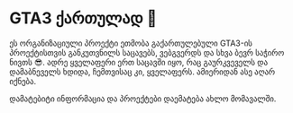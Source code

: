 # GTA3 ქართულად 👋

ეს ორგანიზაციული პროექტი ეთმობა გაქართულებული GTA3-ის პროექტისთვის განკუთვნილს საცავებს, ვებგვერდს და სხვა ბევრ საჭირო ნივთს 😎.
ადრე ყველაფერი ერთ საცავში იყო, რაც გაურკვეველს და დამაბნეველს ხდიდა, ჩემთვისაც კი, ყველაფერს. ამიერიდან ასე აღარ იქნება.

დამატებიტი ინფორმაცია და პროექტები დაემატება ახლო მომავალში.

